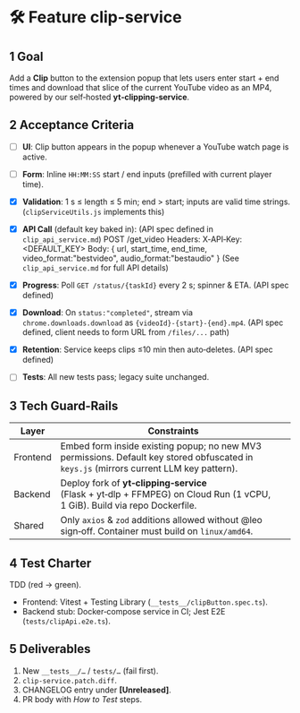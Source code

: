 # 🛠  Feature clip-service

## 1 Goal
Add a **Clip** button to the extension popup that lets users enter start + end times and download that slice of the current YouTube video as an MP4, powered by our self‑hosted **yt‑clipping‑service**.

## 2 Acceptance Criteria
- [ ] **UI**: Clip button appears in the popup whenever a YouTube watch page is active.  
- [ ] **Form**: Inline `HH:MM:SS` start / end inputs (prefilled with current player time).  
- [x] **Validation**: 1 s ≤ length ≤ 5 min; end > start; inputs are valid time strings.  (`clipServiceUtils.js` implements this)
- [x] **API Call** (default key baked in):  (API spec defined in `clip_api_service.md`)
  POST /get_video
  Headers: X‑API‑Key: <DEFAULT_KEY>
  Body: { url, start_time, end_time, video_format:"bestvideo", audio_format:"bestaudio" }
  (See `clip_api_service.md` for full API details)
  
- [x] **Progress**: Poll `GET /status/{taskId}` every 2 s; spinner & ETA. (API spec defined)
- [x] **Download**: On `status:"completed"`, stream via `chrome.downloads.download` as `{videoId}-{start}-{end}.mp4`. (API spec defined, client needs to form URL from `/files/...` path)
- [x] **Retention**: Service keeps clips ≤10 min then auto‑deletes. (API spec defined)
- [ ] **Tests**: All new tests pass; legacy suite unchanged.

## 3 Tech Guard‑Rails
| Layer   | Constraints |
|---------|-------------|
| Frontend | Embed form inside existing popup; no new MV3 permissions. Default key stored obfuscated in `keys.js` (mirrors current LLM key pattern). |
| Backend  | Deploy fork of **yt‑clipping‑service** (Flask + yt‑dlp + FFMPEG) on Cloud Run (1 vCPU, 1 GiB). Build via repo Dockerfile. |
| Shared   | Only `axios` & `zod` additions allowed without @leo sign‑off. Container must build on `linux/amd64`. |

## 4 Test Charter
TDD (red → green).  
- Frontend: Vitest + Testing Library (`__tests__/clipButton.spec.ts`).  
- Backend stub: Docker‑compose service in CI; Jest E2E (`tests/clipApi.e2e.ts`).  

## 5 Deliverables
1. New `__tests__/…` / `tests/…` (fail first).  
2. `clip-service.patch.diff`.  
3. CHANGELOG entry under **[Unreleased]**.  
4. PR body with *How to Test*  steps.  
```
